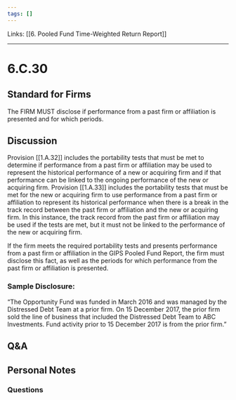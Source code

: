 ```yaml
---
tags: []
---
```

Links: [[6. Pooled Fund Time-Weighted Return Report]]
___
# 6.C.30
## Standard for Firms
The FIRM MUST disclose if performance from a past firm or affiliation is presented and for which periods.
## Discussion
Provision [[1.A.32]] includes the portability tests that must be met to determine if performance from a past firm or affiliation may be used to represent the historical performance of a new or acquiring firm and if that performance can be linked to the ongoing performance of the new or acquiring firm. Provision [[1.A.33]] includes the portability tests that must be met for the new or acquiring firm to use performance from a past firm or affiliation to represent its historical performance when there is a break in the track record between the past firm or affiliation and the new or acquiring firm. In this instance, the track record from the past firm or affiliation may be used if the tests are met, but it must not be linked to the performance of the new or acquiring firm.

If the firm meets the required portability tests and presents performance from a past firm or affiliation in the GIPS Pooled Fund Report, the firm must disclose this fact, as well as the periods for which performance from the past firm or affiliation is presented.
### Sample Disclosure:
“The Opportunity Fund was funded in March 2016 and was managed by the Distressed Debt Team at a prior firm. On 15 December 2017, the prior firm sold the line of business that included the Distressed Debt Team to ABC Investments. Fund activity prior to 15 December 2017 is from the prior firm.”
## Q&A

## Personal Notes

### Questions
